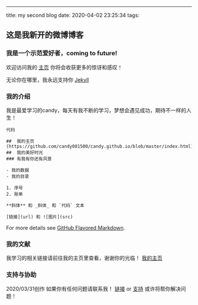 ---
title: my second blog
date: 2020-04-02 23:25:34
tags:
## 这是我新开的微博博客
### 我是一个示范爱好者，coming to future!

欢迎访问我的 [主页](https://github.com/candy081500/can.github.cn/edit/master/README.md) 你将会收获更多的惊讶和感叹！

无论你在哪里，我永远支持你 [Jekyll](https://jekyllrb.com/) 

### 我的介绍

我是最爱学习的candy，每天有我不断的学习，梦想会遇见成功，期待不一样的人生！

```标识
代码

##  我的主页(https://github.com/candy081500/candy.github.io/blob/master/index.html)
##  我的美好时光
### 有我有你还有风景

- 我的数据
- 我的目录

1. 序号
2. 账单

**斜体** 和 _斜体_ 和 `代码` 文本

[链接](url) 和 ![图片](src)
```

For more details see [GitHub Flavored Markdown](https://guides.github.com/features/mastering-markdown/).

### 我的文献

我学习的相关链接请前往我的主页里查看，谢谢你的光临！ [我的主页](https://github.com/candy081500/can.github.cn/settings)
### 支持与协助
2020/03/31创作
如果你有任何问题请联系我！  [链接](https://help.github.com/categories/github-pages-basics/) or [支持](https://github.com/contact) 或许将帮你解决问题！
